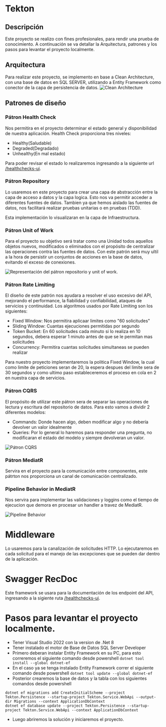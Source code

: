 # Tekton
## Descripción
Este proyecto se realizo con fines profesionales, para rendir una prueba de conocimiento. A continuación se va detallar la Arquitectura, patrones y los pasos para levantar el proyecto localmente.
## Arquitectura
Para realizar este proyecto, se implemento en base a Clean Architecture, con una base de datos en SQL SERVER, utilizando a Entity Framework como conector de la capa de persistencia de datos.
![Clean Architecture](https://matthewrenze.com/wp-content/uploads/2019/04/Clean-Architecture.png)

## Patrones de diseño
### Pátron Health Check
Nos permitira en el proyecto determinar el estado general y disponibilidad de nuestra aplicación. Health Check proporciona tres niveles:
- Healthy(Saludable)
- Degraded(Degradado)
- Unhealthy(En mal estado)

Para poder revisar el estado lo realizaremos ingresando a la siguiente url [/healthchecks-ui](https://localhost:7008/healthchecks-ui#/healthchecks).

### Pátron Repository
Lo usaremos en este proyecto para crear una capa de abstracción entre la capa de acceso a datos y la capa logica. Esto nos va permitir acceder a diferentes fuentes de datos.
Tambien ya que hemos aislado las fuentes de datos, nos facilitará realizar pruebas unitarias o en pruebas (TDD).

Esta implementación lo visualizaran en la capa de Infraestructura.

### Pátron Unit of Work
Para el proyecto su objetivo será tratar como una Unidad todos aquellos objetos nuevos, modificados o eliminados con el propósito de centralizar las operaciones contra las fuentes de datos.
Con este patrón será muy ultil a la hora de persistir un conjuntos de acciones en la base de datos, evitando el exceso de conexiones.

![Representación del pátron repositorio y unit of work.](https://miro.medium.com/v2/resize:fit:1400/1*XnEPuZmUZRVJxKhFr7Avig.png)

### Pátron Rate Limiting
El diseño de este patrón nos ayudara a resolver el uso excesivo del API, mejorando el performance, la fiabilidad y confiabilidad, ataques de servicios y continuidad. Los algoritmos usados por Rate Limiting son los siguientes:

- Fixed Window: Nos permitira aplicaar limites como "60 solicitudes"
- Sliding Window: Cuantas ejecuciones permitidas por segundo
- Token Bucket: En 60 solicitudes cada minuto si lo realiza en 10 segundos, debera esperar 1 minuto antes de que se le permitan mas solicitudes
- Concurrency: Permitira cuantas solicitudes simultaneas se pueden realizar

Para nuestro proyecto implementaremos la politica Fixed Window, la cual como limite de peticiones seran de 20, la espera despues del limite sera de 30 segundos y como ultimo paso estableceremos el proceso en cola en 2 en nuestra capa de servicios.

### Pátron CQRS
El propósito de utilizar este pátron sera de separar las operaciones de lectura y escritura del repositorio de datos. Para esto vamos a dividir 2 diferentes modelos:

- Commands: Donde hacen algo, deben modificar algo y no debería devolver un valor idealmente
- Queries: Por lo general lo haremos para responder una pregunta, no modificaran  el estado del modelo y siempre devolveran un valor.

![Pátron CQRS](https://learn.microsoft.com/es-es/dotnet/architecture/cloud-native/media/cqrs-implementation.png)

### Pátron MediatR
Servira en el proyecto para la comunicación entre componentes, este pátrton nos proporciona un canal de comunicación centralizado.

### Pipeline Behavior in MediatR
Nos servira para implementar las validaciones y loggins como el tiempo de ejecucion que demora en procesar un handler a travez de MediatR.

![Pipeline Behavior](https://i.ytimg.com/vi/rO0gKGMMzIw/sddefault.jpg)

# Middleware 
Lo usaremos para la canalización de solicitudes HTTP. Lo ejecutaremos en cada solicitud para el manejo de las excepciones que se pueden dar dentro de la aplicación.

# Swagger RecDoc
Este framework se usara para la documentación de los endpoint del API, ingresando a la sigiente ruta [/healthchecks-ui](https://localhost:7008/api-docs).

# Pasos para levantar el proyecto localmente.

- Tener Visual Studio 2022 con la version de .Net 8
- Tener instalado el motor de Base de Datos SQL Server Developer
- Primero deberan instalar Entity Framework en su PC, para esto correremos el siguiente comando desde powershell `dotnet tool install --global dotnet-ef`
- En el caso ya se tenga instalado Entity Framework correr el siguiente comando desde powershell  `dotnet tool update --global dotnet-ef`
- Posterior crearemos la base de datos y la tabla con los siguientes comandos desde powershell 
```
dotnet ef migrations add CreateInitialScheme --project Tekton.Persistence --startup-project Tekton.Service.WebApi --output-dir Migrations --context ApplicationDbContext
dotnet ef database update --project Tekton.Persistence --startup-project Tekton.Service.WebApi --context ApplicationDbContext

```
- Luego abriremos la solución y iniciaremos el proyecto.
